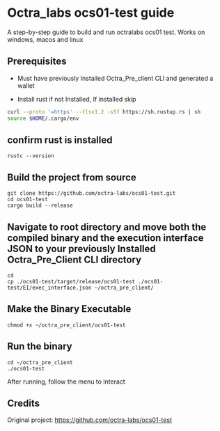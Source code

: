 # Octra_labs ocs01-test guide
A step-by-step guide to build and run octralabs ocs01 test. Works on windows, macos and linux

## Prerequisites
- Must have previously Installed Octra_Pre_client CLI and generated a wallet

- Install rust if not Installed, If installed skip
```bash
curl --proto '=https' --tlsv1.2 -sSf https://sh.rustup.rs | sh
source $HOME/.cargo/env
```
## confirm rust is installed
```
rustc --version
```

## Build the project from source
```
git clone https://github.com/octra-labs/ocs01-test.git
cd ocs01-test
cargo build --release
```

## Navigate to root directory and  move both the compiled binary and the execution interface JSON to your previously Installed Octra_Pre_Client CLI directory
```
cd
cp ./ocs01-test/target/release/ocs01-test ./ocs01-test/EI/exec_interface.json ~/octra_pre_client/
```

## Make the Binary Executable
```
chmod +x ~/octra_pre_client/ocs01-test
```

## Run the binary
```
cd ~/octra_pre_client
./ocs01-test
```

After running, follow the menu to interact

## Credits
Original project: https://github.com/octra-labs/ocs01-test





